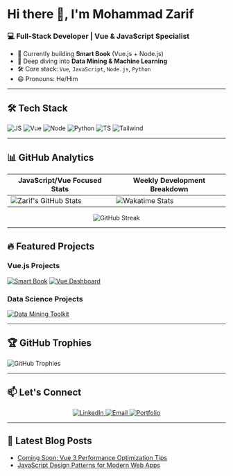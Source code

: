 # Hi there 👋, I'm Mohammad Zarif

### 💻 Full-Stack Developer | Vue & JavaScript Specialist

- 🔭 Currently building **Smart Book** (Vue.js + Node.js)
- 🌱 Deep diving into **Data Mining & Machine Learning**
- 🛠 Core stack: `Vue`, `JavaScript`, `Node.js`, `Python`
- 😄 Pronouns: He/Him

---

## 🛠 Tech Stack
<p align="left">
  <img src="https://img.shields.io/badge/JavaScript-F7DF1E?logo=javascript&logoColor=black" alt="JS">
  <img src="https://img.shields.io/badge/Vue.js-4FC08D?logo=vue.js&logoColor=white" alt="Vue">
  <img src="https://img.shields.io/badge/Node.js-339933?logo=node.js&logoColor=white" alt="Node">
  <img src="https://img.shields.io/badge/Python-3776AB?logo=python&logoColor=white" alt="Python">
  <img src="https://img.shields.io/badge/TypeScript-3178C6?logo=typescript&logoColor=white" alt="TS">
  <img src="https://img.shields.io/badge/Tailwind_CSS-38B2AC?logo=tailwind-css&logoColor=white" alt="Tailwind">
</p>

---

## 📊 GitHub Analytics

<div align="center">
  
| JavaScript/Vue Focused Stats | Weekly Development Breakdown |
|------------------------------|-------------------------------|
| ![Zarif's GitHub Stats](https://github-readme-stats.vercel.app/api?username=Zarif2024&show_icons=true&theme=vue-dark&hide=contribs&include_all_commits=true) | ![Wakatime Stats](https://github-readme-stats.vercel.app/api/wakatime?username=Zarif2024&layout=compact&theme=vue-dark) |

![GitHub Streak](https://github-readme-streak-stats.herokuapp.com/?user=Zarif2024&theme=vue-dark&hide_border=true)

</div>

---

## 🔥 Featured Projects

### Vue.js Projects
[![Smart Book](https://github-readme-stats.vercel.app/api/pin/?username=Zarif2024&repo=smart-book&theme=vue-dark)](https://github.com/Zarif2024/smart-book)
[![Vue Dashboard](https://github-readme-stats.vercel.app/api/pin/?username=Zarif2024&repo=vue-dashboard&theme=vue-dark)](https://github.com/Zarif2024/vue-dashboard)

### Data Science Projects
[![Data Mining Toolkit](https://github-readme-stats.vercel.app/api/pin/?username=Zarif2024&repo=data-mining-toolkit&theme=vue-dark)](https://github.com/Zarif2024/data-mining-toolkit)

---

## 🏆 GitHub Trophies
![GitHub Trophies](https://github-profile-trophy.vercel.app/?username=Zarif2024&theme=onedark&no-frame=true&row=2&column=4)

---

## 📫 Let's Connect
<p align="center">
  <a href="https://linkedin.com/in/mohammad-zarif-hossain-yar">
    <img src="https://img.shields.io/badge/LinkedIn-0077B5?logo=linkedin&logoColor=white" alt="LinkedIn">
  </a>
  <a href="mailto:mohammadzarifhossainyar@gmail.com">
    <img src="https://img.shields.io/badge/Email-D14836?logo=gmail&logoColor=white" alt="Email">
  </a>
  <a href="https://zarif2024.github.io">
    <img src="https://img.shields.io/badge/Portfolio-FF5722?logo=google-chrome&logoColor=white" alt="Portfolio">
  </a>
</p>

---

## 📝 Latest Blog Posts
<!-- Add your blog posts here when available -->
- [Coming Soon: Vue 3 Performance Optimization Tips]()
- [JavaScript Design Patterns for Modern Web Apps]()
